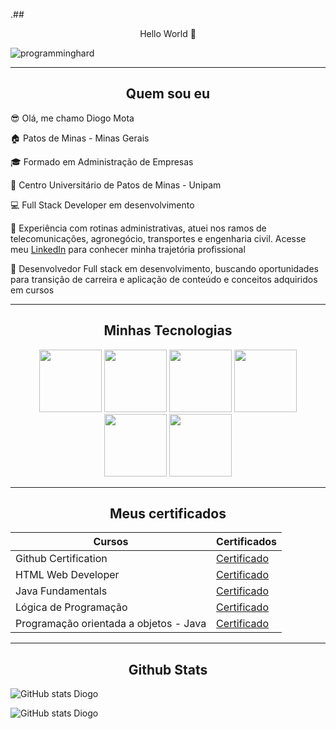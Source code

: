 .## <center> Hello World 👋</center>

![programminghard](https://i.giphy.com/78XCFBGOlS6keY1Bil.webp)

---
## <center> Quem sou eu </center>

😎 Olá, me chamo Diogo Mota

🏠 Patos de Minas - Minas Gerais

🎓 Formado em Administração de Empresas 

🏫 Centro Universitário de Patos de Minas - Unipam

💻 Full Stack Developer em desenvolvimento

💬 Experiência com rotinas administrativas, atuei nos ramos de telecomunicações, agronegócio, transportes e engenharia civil.
Acesse meu [LinkedIn](https://www.linkedin.com/in/diogomota05/) para conhecer minha trajetória profissional

💬 Desenvolvedor Full stack em desenvolvimento, buscando oportunidades para transição de carreira e aplicação de conteúdo e conceitos adquiridos em cursos

---

## <center> Minhas Tecnologias </center>
<p align="center">
<img src="https://cdn.jsdelivr.net/gh/devicons/devicon@latest/icons/java/java-original.svg" width="100px">
<img src="https://cdn.jsdelivr.net/gh/devicons/devicon@latest/icons/python/python-original.svg" width="100px">
<img src="https://cdn.jsdelivr.net/gh/devicons/devicon@latest/icons/spring/spring-original-wordmark.svg" width="100"/>
<img src="https://cdn.jsdelivr.net/gh/devicons/devicon@latest/icons/html5/html5-original-wordmark.svg" width="100px">
<img src="https://cdn.jsdelivr.net/gh/devicons/devicon@latest/icons/mysql/mysql-original-wordmark.svg" width="100px">
<img src="https://cdn.jsdelivr.net/gh/devicons/devicon@latest/icons/mongodb/mongodb-original-wordmark.svg" width="100px">
</p>

---

## <center> Meus certificados </center>

|   Cursos   |   Certificados   |
|------------|------------------|
|Github Certification                  |[Certificado](https://hermes.dio.me/certificates/KWBWLSFF.pdf)|
|HTML Web Developer                    |[Certificado](https://hermes.dio.me/certificates/GDFMOOSD.pdf)|
|Java Fundamentals                     |[Certificado](https://hermes.dio.me/certificates/BQS2EWQT.pdf)|
|Lógica de Programação                 |[Certificado](https://hermes.dio.me/certificates/91ZFKQPK.pdf)|
|Programação orientada a objetos - Java|[Certificado](https://www.udemy.com/certificate/UC-6560ac9e-da0c-436e-81f0-2144409ad92c/)|


---
## <center> Github Stats </center>

![GitHub stats Diogo](https://github-readme-stats.vercel.app/api?username=diogomota5&show_icons=true&theme=radical)

![GitHub stats Diogo](https://github-readme-stats.vercel.app/api/top-langs/?username=diogomota5&layout=compact&langs_count=7&theme=radical)
<!--
**diogomota5/diogomota5** is a ✨ _special_ ✨ repository because its `README.md` (this file) appears on your GitHub profile.

Here are some ideas to get you started:

- 🔭 I’m currently working on ...
- 🌱 I’m currently learning ...
- 👯 I’m looking to collaborate on ...
- 🤔 I’m looking for help with ...
- 💬 Ask me about ...
- 📫 How to reach me: ...
- 😄 Pronouns: ...
- ⚡ Fun fact: ...
-->
